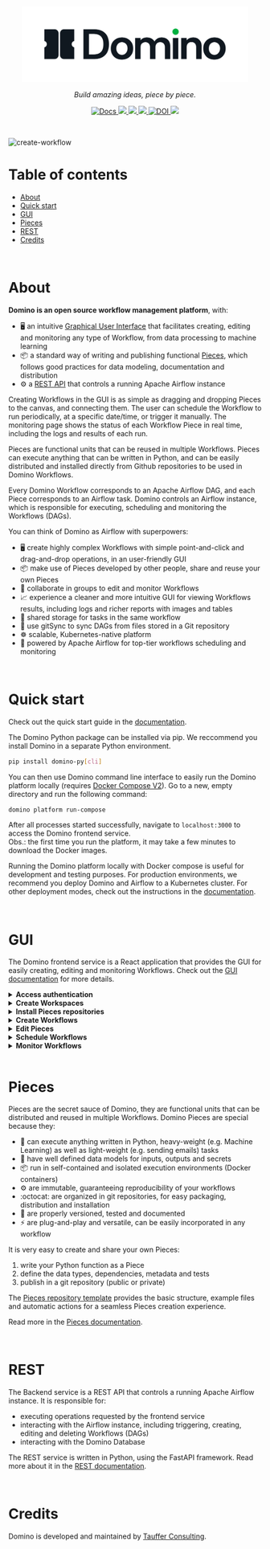 <p align="center">
  <img src="media/brand/main_logo.png" width="450" title="Domino">
</p>
<p align="center"><i>Build amazing ideas, piece by piece.</i></p>
<p align="center">
  <a href="https://tauffer-consulting.github.io/domino-docs/docs/intro">
    <img alt="Docs" src="https://img.shields.io/badge/Documentation-docs?logo=readthedocs&logoColor=white&labelColor=gray&color=%231e4c94">
  </a>
  <a href="https://pypi.org/project/domino-py">
    <img src="https://img.shields.io/pypi/v/domino-py?color=%231BA331&label=PyPI&logo=python&logoColor=%23F7F991%20">
  </a>
  <a href="https://artifacthub.io/packages/helm/domino/domino">
    <img src="https://img.shields.io/endpoint?url=https://artifacthub.io/badge/repository/domino">
  </a>
  <a href="https://codecov.io/gh/Tauffer-Consulting/domino" >
    <img src="https://codecov.io/gh/Tauffer-Consulting/domino/graph/badge.svg?token=WTJPH7FSNJ"/>
  </a>
  <a href="https://doi.org/10.5281/zenodo.10214754">
    <img src="https://zenodo.org/badge/DOI/10.5281/zenodo.10214754.svg" alt="DOI">
  </a>
  <a href="https://github.com/sponsors/Tauffer-Consulting">
    <img src="https://img.shields.io/static/v1?label=Sponsor&message=%E2%9D%A4&logo=GitHub&color=%23fe8e86">
  </a>
</p>


<br>

![create-workflow](https://raw.githubusercontent.com/Tauffer-Consulting/domino/main/media/gif-example.gif)

# Table of contents
- [About](#about)
- [Quick start](#quick-start)
- [GUI](#gui)
- [Pieces](#pieces)
- [REST](#rest)
- [Credits](#credits)

<br>

# About
**Domino is an open source workflow management platform**, with:

- :desktop_computer: an intuitive [Graphical User Interface](#gui) that facilitates creating, editing and monitoring any type of Workflow, from data processing to machine learning
- :package: a standard way of writing and publishing functional [Pieces](#pieces), which follows good practices for data modeling, documentation and distribution
- :gear: a [REST API](#rest) that controls a running Apache Airflow instance


Creating Workflows in the GUI is as simple as dragging and dropping Pieces to the canvas, and connecting them. The user can schedule the Workflow to run periodically, at a specific date/time, or trigger it manually. The monitoring page shows the status of each Workflow Piece in real time, including the logs and results of each run.

Pieces are functional units that can be reused in multiple Workflows. Pieces can execute anything that can be written in Python, and can be easily distributed and installed directly from Github repositories to be used in Domino Workflows.

Every Domino Workflow corresponds to an Apache Airflow DAG, and each Piece corresponds to an Airflow task. Domino controls an Airflow instance, which is responsible for executing, scheduling and monitoring the Workflows (DAGs).

You can think of Domino as Airflow with superpowers:

- :desktop_computer: create highly complex Workflows with simple point-and-click and drag-and-drop operations, in an user-friendly GUI
- :package: make use of Pieces developed by other people, share and reuse your own Pieces
- :busts_in_silhouette: collaborate in groups to edit and monitor Workflows
- :chart_with_upwards_trend: experience a cleaner and more intuitive GUI for viewing Workflows results, including logs and richer reports with images and tables
- :minidisc: shared storage for tasks in the same workflow
- :arrows_counterclockwise: use gitSync to sync DAGs from files stored in a Git repository
- :wheel_of_dharma: scalable, Kubernetes-native platform
- :battery: powered by Apache Airflow for top-tier workflows scheduling and monitoring

<br>

# Quick start

Check out the quick start guide in the [documentation](https://domino-workflows.io/docs/quickstart).

The Domino Python package can be installed via pip. We reccommend you install Domino in a separate Python environment.

```bash
pip install domino-py[cli]
```

You can then use Domino command line interface to easily run the Domino platform locally (requires [Docker Compose V2](https://docs.docker.com/compose/)). Go to a new, empty directory and run the following command:

```bash
domino platform run-compose
```

After all processes started successfully, navigate to `localhost:3000` to access the Domino frontend service. <br>
Obs.: the first time you run the platform, it may take a few minutes to download the Docker images.

Running the Domino platform locally with Docker compose is useful for development and testing purposes. For production environments, we recommend you deploy Domino and Airflow to a Kubernetes cluster. For other deployment modes, check out the instructions in the [documentation](https://domino-workflows.io/docs/category/run-domino).

<br>

# GUI
The Domino frontend service is a React application that provides the GUI for easily creating, editing and monitoring Workflows. Check out the [GUI documentation](https://domino-workflows.io/docs/domino_components/domino_components_gui) for more details.

<details>
  <summary>
    <strong>Access authentication</strong>
  </summary>
  Sign up and login to use the Domino platform. <br></br>

  ![signup and login](https://raw.githubusercontent.com/Tauffer-Consulting/domino/main/docs/source/_static/media/1_sign_up.gif)

</details>

<details>
  <summary>
    <strong>Create Workspaces</strong>
  </summary>
  Create new Workspaces and add your github access token. <br></br>

  ![create workspace](https://raw.githubusercontent.com/Tauffer-Consulting/domino/main/docs/source/_static/media/2_create_workspace_and_token.gif)

</details>

<details>
  <summary>
    <strong>Install Pieces repositories</strong>
  </summary>
  Install bundles of Pieces to your Domino Workspaces direclty from Github repositories, and use them in your Workflows. <br></br>

  ![install pieces](https://raw.githubusercontent.com/Tauffer-Consulting/domino/main/docs/source/_static/media/6_install_pieces.gif)

</details>

<details>
  <summary>
    <strong>Create Workflows</strong>
  </summary>
  Create Workflows by dragging and dropping Pieces to the canvas, and connecting them. <br></br>

  ![create-workflow](https://github.com/Tauffer-Consulting/domino/assets/54302847/34d619fa-4b6c-4761-8b24-3ca829cfc28c)

</details>

<details>
  <summary>
    <strong>Edit Pieces</strong>
  </summary>
  Edit Pieces by changing their input. Outputs from upstream Pieces are automatically available as inputs for downstream Pieces. Pieces can pass forward any type of data, from simple strings to heavy files, all automatically handled by Domino shared storage system. <br></br>

  ![edit pieces](https://github.com/Tauffer-Consulting/domino/assets/54302847/d453ac81-5485-4159-b2f3-bf57eb969906)

</details>

<details>
  <summary>
    <strong>Schedule Workflows</strong>
  </summary>
  Schedule Workflows to run periodically, at a specific date/time, or trigger them manually. <br></br>

  ![schedule workflows](https://github.com/Tauffer-Consulting/domino/assets/54302847/e881d225-e8e0-4344-bc3f-c170cb820274)

</details>

<details>
  <summary>
    <strong>Monitor Workflows</strong>
  </summary>
  Monitor Workflows in real time, including the status of each Piece, the logs and results of each run. <br></br>

  ![run-pieces7](https://github.com/Tauffer-Consulting/domino/assets/54302847/fb5a30c5-0314-4271-bb46-81a159ab2696)

</details>

<br>

# Pieces
Pieces are the secret sauce of Domino, they are functional units that can be distributed and reused in multiple Workflows. Domino Pieces are special because they:

- :snake: can execute anything written in Python, heavy-weight (e.g. Machine Learning) as well as light-weight (e.g. sending emails) tasks
- :traffic_light: have well defined data models for inputs, outputs and secrets
- :package: run in self-contained and isolated execution environments (Docker containers)
- :gear: are immutable, guaranteeing reproducibility of your workflows
- :octocat: are organized in git repositories, for easy packaging, distribution and installation
- :bookmark_tabs: are properly versioned, tested and documented
- :zap: are plug-and-play and versatile, can be easily incorporated in any workflow

It is very easy to create and share your own Pieces:

1. write your Python function as a Piece <br>
2. define the data types, dependencies, metadata and tests <br>
3. publish in a git repository (public or private)

The [Pieces repository template](https://github.com/Tauffer-Consulting/domino_pieces_repository_template) provides the basic structure, example files and automatic actions for a seamless Pieces creation experience.

Read more in the [Pieces documentation](https://domino-workflows.io/docs/pieces).


<br>

# REST
The Backend service is a REST API that controls a running Apache Airflow instance. It is responsible for:

- executing operations requested by the frontend service
- interacting with the Airflow instance, including triggering, creating, editing and deleting Workflows (DAGs)
- interacting with the Domino Database

The REST service is written in Python, using the FastAPI framework. Read more about it in the [REST documentation](https://domino-workflows.io/docs/domino_components/domino_components_rest).

<br>

# Credits
Domino is developed and maintained by [Tauffer Consulting](https://www.taufferconsulting.com/).
